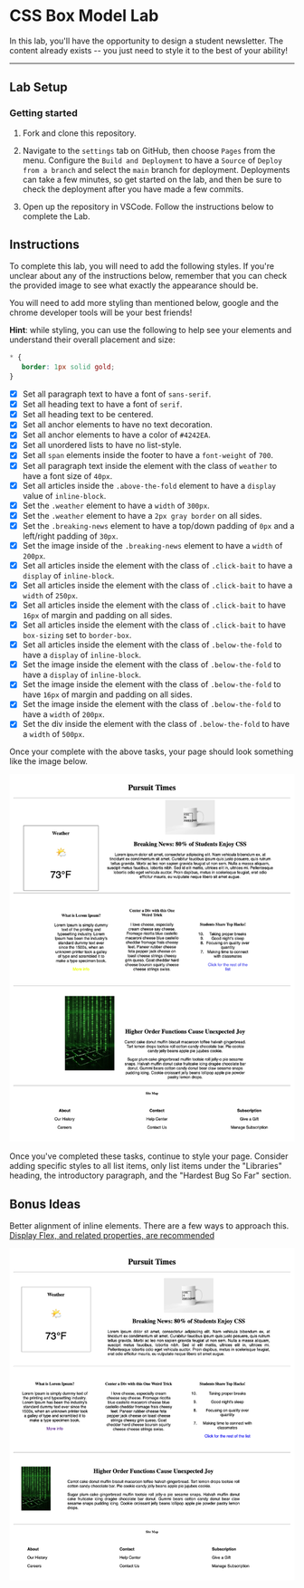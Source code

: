 # CSS Box Model Lab

In this lab, you'll have the opportunity to design a student newsletter. The content already exists -- you just need to style it to the best of your ability!

---

## Lab Setup

### Getting started

1. Fork and clone this repository.

1. Navigate to the `settings` tab on GitHub, then choose `Pages` from the menu. Configure the `Build and Deployment` to have a `Source` of `Deploy from a branch` and select the `main` branch for deployment. Deployments can take a few minutes, so get started on the lab, and then be sure to check the deployment after you have made a few commits.

1. Open up the repository in VSCode. Follow the instructions below to complete the Lab.

## Instructions

To complete this lab, you will need to add the following styles. If you're unclear about any of the instructions below, remember that you can check the provided image to see what exactly the appearance should be.

You will need to add more styling than mentioned below, google and the chrome developer tools will be your best friends!

**Hint**: while styling, you can use the following to help see your elements and understand their overall placement and size:

```CSS
* {
   border: 1px solid gold;
}
```

- [X] Set all paragraph text to have a font of `sans-serif`.
- [X] Set all heading text to have a font of `serif`.
- [X] Set all heading text to be centered.
- [X] Set all anchor elements to have no text decoration.
- [X] Set all anchor elements to have a color of `#4242EA`.
- [X] Set all unordered lists to have no list-style.
- [X] Set all `span` elements inside the footer to have a `font-weight` of `700`.
- [X] Set all paragraph text inside the element with the class of `weather` to have a font size of `40px`.
- [X] Set all articles inside the `.above-the-fold` element to have a `display` value of `inline-block`.
- [X] Set the `.weather` element to have a `width` of `300px`.
- [X] Set the `.weather` element to have a `2px gray border` on all sides.
- [X] Set the `.breaking-news` element to have a top/down padding of `0px` and a left/right padding of `30px`.
- [X] Set the image inside of the `.breaking-news` element to have a `width` of `200px`.
- [X] Set all articles inside the element with the class of `.click-bait` to have a `display` of `inline-block`.
- [X] Set all articles inside the element with the class of `.click-bait` to have a `width` of `250px`.
- [X] Set all articles inside the element with the class of `.click-bait` to have `16px` of margin and padding on all sides.
- [X] Set all articles inside the element with the class of `.click-bait` to have `box-sizing` set to `border-box`.
- [X] Set all articles inside the element with the class of `.below-the-fold` to have a `display` of `inline-block`.
- [X] Set the image inside the element with the class of `.below-the-fold` to have a `display` of `inline-block`.
- [X] Set the image inside the element with the class of `.below-the-fold` to have `16px` of margin and padding on all sides.
- [X] Set the image inside the element with the class of `.below-the-fold` to have a `width` of `200px`.
- [X] Set the div inside the element with the class of `.below-the-fold` to have a `width` of `500px`.

Once your complete with the above tasks, your page should look something like the image below.

![Completed lab image.](./assets/basic-example-completed.png)

Once you've completed these tasks, continue to style your page. Consider adding specific styles to all list items, only list items under the "Libraries" heading, the introductory paragraph, and the "Hardest Bug So Far" section.

## Bonus Ideas

Better alignment of inline elements. There are a few ways to approach this. [Display Flex, and related properties, are recommended](https://css-tricks.com/snippets/css/a-guide-to-flexbox/)

![](./assets/bonus-example-completed.png)
